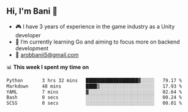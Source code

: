 ## Hi, I'm Bani 👋

- :video_game: I have 3 years of experience in the game industry as a Unity developer
- 🌱 I’m currently learning Go and aiming to focus more on backend development
- :email: arobbanii5@gmail.com

📊 **This week I spent my time on**

<!--START_SECTION:waka-->

```txt
Python       3 hrs 32 mins   ███████████████████▓░░░░░   79.17 %
Markdown     48 mins         ████▒░░░░░░░░░░░░░░░░░░░░   17.93 %
YAML         7 mins          ▓░░░░░░░░░░░░░░░░░░░░░░░░   02.64 %
Bash         0 secs          ░░░░░░░░░░░░░░░░░░░░░░░░░   00.24 %
SCSS         0 secs          ░░░░░░░░░░░░░░░░░░░░░░░░░   00.01 %
```

<!--END_SECTION:waka-->
